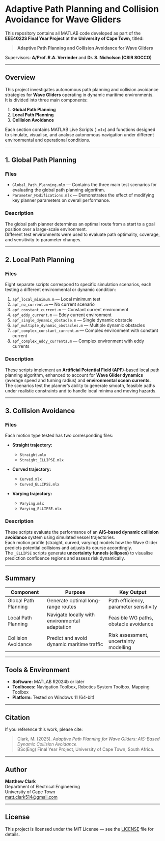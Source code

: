 # Adaptive Path Planning and Collision Avoidance for Wave Gliders

This repository contains all MATLAB code developed as part of the **EEE4022S Final Year Project** at the **University of Cape Town**, titled:

> **Adaptive Path Planning and Collision Avoidance for Wave Gliders**

Supervisors: **A/Prof. R.A. Verrinder** and **Dr. S. Nicholson (CSIR SOCCO)**

---

## Overview

This project investigates autonomous path planning and collision avoidance strategies for **Wave Gliders** operating in dynamic maritime environments.  
It is divided into three main components:

1. **Global Path Planning**  
2. **Local Path Planning**  
3. **Collision Avoidance**

Each section contains MATLAB Live Scripts (`.mlx`) and functions designed to simulate, visualise, and analyse autonomous navigation under different environmental and operational conditions.

---

## 1. Global Path Planning

### Files
- `Global_Path_Planning.mlx` — Contains the three main test scenarios for evaluating the global path planning algorithm.  
- `Parameter_Modifications.mlx` — Demonstrates the effect of modifying key planner parameters on overall performance.

### Description
The global path planner determines an optimal route from a start to a goal position over a large-scale environment.  
Different test environments were used to evaluate path optimality, coverage, and sensitivity to parameter changes.

---

## 2. Local Path Planning

### Files
Eight separate scripts correspond to specific simulation scenarios, each testing a different environmental or dynamic condition:

1. `apf_local_minimum.m` — Local minimum test  
2. `apf_no_current.m` — No current scenario  
3. `apf_constant_current.m` — Constant current environment  
4. `apf_eddy_current.m` — Eddy current environment  
5. `apf_single_dynamic_obstacle.m` — Single dynamic obstacle  
6. `apf_multiple_dynamic_obstacles.m` — Multiple dynamic obstacles  
7. `apf_complex_constant_current.m` — Complex environment with constant current  
8. `apf_complex_eddy_currents.m` — Complex environment with eddy currents  

### Description
These scripts implement an **Artificial Potential Field (APF)**-based local path planning algorithm, enhanced to account for **Wave Glider dynamics** (average speed and turning radius) and **environmental ocean currents**.  
The scenarios test the planner’s ability to generate smooth, feasible paths under realistic constraints and to handle local minima and moving hazards.

---

## 3. Collision Avoidance

### Files
Each motion type tested has two corresponding files:

- **Straight trajectory:**  
  - `Straight.mlx`  
  - `Straight_ELLIPSE.mlx`

- **Curved trajectory:**  
  - `Curved.mlx`  
  - `Curved_ELLIPSE.mlx`

- **Varying trajectory:**  
  - `Varying.mlx`  
  - `Varying_ELLIPSE.mlx`

### Description
These scripts evaluate the performance of an **AIS-based dynamic collision avoidance** system using simulated vessel trajectories.  
Each motion profile (straight, curved, varying) models how the Wave Glider predicts potential collisions and adjusts its course accordingly.  
The `_ELLIPSE` scripts generate **uncertainty funnels (ellipses)** to visualise prediction confidence regions and assess risk dynamically.

---

## Summary

| Component | Purpose | Key Output |
|------------|----------|------------|
| Global Path Planning | Generate optimal long-range routes | Path efficiency, parameter sensitivity |
| Local Path Planning | Navigate locally with environmental adaptation | Feasible WG paths, obstacle avoidance |
| Collision Avoidance | Predict and avoid dynamic maritime traffic | Risk assessment, uncertainty modelling |

---

## Tools & Environment

- **Software:** MATLAB R2024b or later  
- **Toolboxes:** Navigation Toolbox, Robotics System Toolbox, Mapping Toolbox  
- **Platform:** Tested on Windows 11 (64-bit)

---

## Citation

If you reference this work, please cite:

> Clark, M. (2025). *Adaptive Path Planning for Wave Gliders: AIS-Based Dynamic Collision Avoidance.*  
> BSc(Eng) Final Year Project, University of Cape Town, South Africa.

---

## Author

**Matthew Clark**  
Department of Electrical Engineering  
University of Cape Town  
[matt.clark514@gmail.com](mailto:matt.clark514@gmail.com)

---

## License

This project is licensed under the MIT License — see the [LICENSE](LICENSE) file for details.
